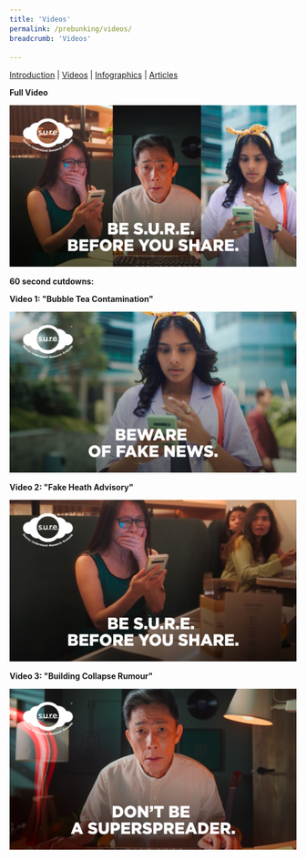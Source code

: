 ```yaml
---
title: 'Videos'
permalink: /prebunking/videos/
breadcrumb: 'Videos'

---
```


[Introduction](/prebunking/introduction/)  |   [Videos](/prebunking/videos/)  |  [Infographics](/prebunking/posters/)  |  [Articles](/prebunking/writeup1/) 



**Full Video**

![](../images/YouTube-Thumbnails_Long.jpg)



**60 second cutdowns:** 



**Video 1: "Bubble Tea Contamination"**

![](../images/YouTube-Thumbnails_Short_Contamination.jpg)



**Video 2: "Fake Heath Advisory"**

![](../images/YouTube-Thumbnails_Short_Health.jpg)



**Video 3: "Building Collapse Rumour"**

![](../images/YouTube-Thumbnails_Short_Collapses.jpg)
